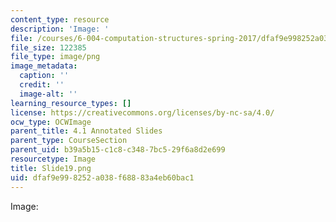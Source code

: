 ```yaml
---
content_type: resource
description: 'Image: '
file: /courses/6-004-computation-structures-spring-2017/dfaf9e998252a038f68883a4eb60bac1_Slide19.png
file_size: 122385
file_type: image/png
image_metadata:
  caption: ''
  credit: ''
  image-alt: ''
learning_resource_types: []
license: https://creativecommons.org/licenses/by-nc-sa/4.0/
ocw_type: OCWImage
parent_title: 4.1 Annotated Slides
parent_type: CourseSection
parent_uid: b39a5b15-c1c8-c348-7bc5-29f6a8d2e699
resourcetype: Image
title: Slide19.png
uid: dfaf9e99-8252-a038-f688-83a4eb60bac1
---
```

Image: 